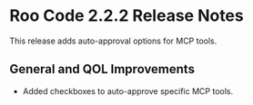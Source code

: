 # Roo Code 2.2.2 Release Notes

This release adds auto-approval options for MCP tools.

## General and QOL Improvements

*   Added checkboxes to auto-approve specific MCP tools.